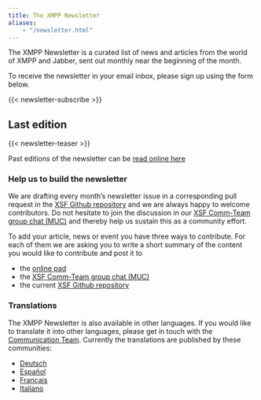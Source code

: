 ```yaml
---
title: The XMPP Newsletter
aliases:
    - "/newsletter.html"
---
```


The XMPP Newsletter is a curated list of news and articles from the world of XMPP and Jabber,
sent out monthly near the beginning of the month.

To receive the newsletter in your email inbox, please sign up using the form below.

{{< newsletter-subscribe >}}

## Last edition

{{< newsletter-teaser >}}

Past editions of the newsletter can be [read online here](/categories/newsletter)

### Help us to build the newsletter

We are drafting every month’s newsletter issue in a corresponding pull request in the [XSF Github repository](https://github.com/xsf/xmpp.org/milestone/3) and we are always happy to welcome contributors. Do not hesitate to join the discussion in our [XSF Comm-Team group chat (MUC)](xmpp:commteam@muc.xmpp.org?join) and thereby help us sustain this as a community effort.

To add your article, news or event you have three ways to contribute. For each of them we are asking you to write a short summary of the content you would like to contribute and post it to
* the [online pad](https://yopad.eu/p/xmpp-newsletter-365days)
* the [XSF Comm-Team group chat (MUC)](xmpp:commteam@muc.xmpp.org?join)
* the current [XSF Github repository](https://github.com/xsf/xmpp.org/milestone/3)

### Translations

The XMPP Newsletter is also available in other languages. If you would like to translate it into other languages, please get in touch with the [Communication Team](https://xmpp.org/about/xsf/comm-team.html). Currently the translations are published by these communities:

* [Deutsch](https://xmpp.org/categories/newsletter/)
* [Español](https://xmpp.org/categories/newsletter/)
* [Français](https://news.jabberfr.org/category/newsletter/)
* [Italiano](https://www.nicfab.it/)

